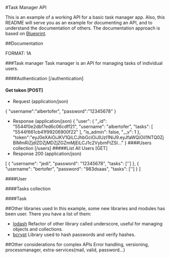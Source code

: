 #Task Manager API

This is an example of a working API for a basic task manager app. Also, this README will serve you as an example for documenting an API, and to understand the documentation of others. The documentation approach is based on [Blueprint](https://github.com/apiaryio/api-blueprint/blob/master/Tutorial.md).

##Documentation

FORMAT: 1A

###Task manager
Task manager is an API for managing tasks of individual users.

####Authentication [/authentication]
#### Get token [POST]
+ Request (application/json)

{
    "username":"albertofer",
    "password":"12345678"
}

+ Response (application/json)
    {
        "user": {
            "_id": "5544f0e2dbf7ed6c06cdff21",
            "username": "albertofer",
            "tasks": [
                "5544f661cb41f99206900f22"
            ],
            "is_admin": false,
            "__v": 1
        },
        "token":"eyJ0eXAiOiJKV1QiLCJhbGciOiJIUzI1NiJ9.eyJfaWQiOiI1NTQ0ZjBlMmRiZjdlZDZjMDZjZGZmMjEiLCJ1c2VybmFtZSI..."
    }
####Users collection [/users]
#####List All Users [GET]
+ Response 200 (application/json)

[
    {
        "username": "jedi",
        "password": "12345678",
        "tasks": ['']
    },
    {
        "username": "bertofer",
        "password": "983dsaas",
        "tasks": ['']
    }
]

####User

####Tasks collection

####Task

##Other libraries used
In this example, some new libraries and modules has been user. There you have a list of them:
+ [lodash](https://lodash.com/) Refactor of other library called underscore, useful for managing objects and collections.
+ [bcrypt](https://www.npmjs.com/package/bcrypt) Library used to hash passwords and verify hashes.

##Other considerations for complex APIs
Error handling, versioning, processmanager, extra-services(mail, valid, password...)
